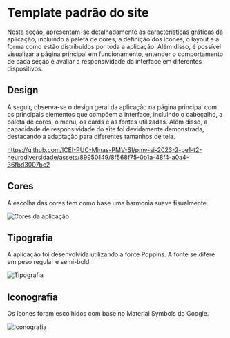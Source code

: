 # Template padrão do site

Nesta seção, apresentam-se detalhadamente as características gráficas da aplicação, incluindo a paleta de cores, a definição dos ícones, o layout e a forma como estão distribuídos por toda a aplicação. Além disso, é possível visualizar a página principal em funcionamento, entender o comportamento de cada seção e avaliar a responsividade da interface em diferentes dispositivos.


## Design

A seguir, observa-se o design geral da aplicação na página principal com os principais elementos que compõem a interface, incluindo o cabeçalho, a paleta de cores, o menu, os cards e as fontes utilizadas. Além disso, a capacidade de responsividade do site foi devidamente demonstrada, destacando a adaptação para diferentes tamanhos de tela.

https://github.com/ICEI-PUC-Minas-PMV-SI/pmv-si-2023-2-pe1-t2-neurodiversidade/assets/89950149/8f568f75-0b1a-48f4-a0a4-36fbd3007bc2


## Cores

A escolha das cores tem como base uma harmonia suave fisualmente. 

![Cores da aplicação](https://github.com/wesley-surt/adopet/assets/109616789/057f4e0c-06a4-459b-9445-28b367fbb620)

## Tipografia

A aplicação foi desenvolvida utilizando a fonte Poppins. A fonte se difere em peso regular e semi-bold.

![Tipografia](https://github.com/wesley-surt/adopet/assets/109616789/553745c3-ecd5-4778-854d-9aa65717ba80)

## Iconografia

Os ícones foram escolhidos com base no Material Symbols do Google.

![Iconografia](https://github.com/wesley-surt/adopet/assets/109616789/ee54fe17-9dd9-4655-8961-b036332056e1)
